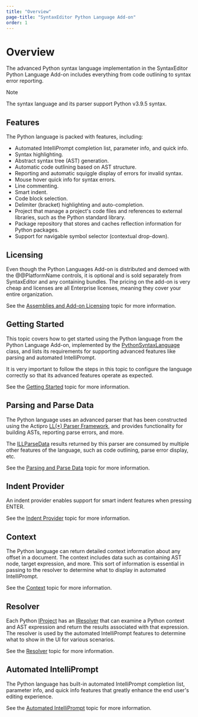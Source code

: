 ```yaml
---
title: "Overview"
page-title: "SyntaxEditor Python Language Add-on"
order: 1
---
```

# Overview

The advanced Python syntax language implementation in the SyntaxEditor Python Language Add-on includes everything from code outlining to syntax error reporting.

> [!NOTE]
> The syntax language and its parser support Python v3.9.5 syntax.

## Features

The Python language is packed with features, including:

- Automated IntelliPrompt completion list, parameter info, and quick info.
- Syntax highlighting.
- Abstract syntax tree (AST) generation.
- Automatic code outlining based on AST structure.
- Reporting and automatic squiggle display of errors for invalid syntax.
- Mouse hover quick info for syntax errors.
- Line commenting.
- Smart indent.
- Code block selection.
- Delimiter (bracket) highlighting and auto-completion.
- Project that manage a project's code files and references to external libraries, such as the Python standard library.
- Package repository that stores and caches reflection information for Python packages.
- Support for navigable symbol selector (contextual drop-down).

## Licensing

Even though the Python Languages Add-on is distributed and demoed with the @@PlatformName controls, it is optional and is sold separately from SyntaxEditor and any containing bundles.  The pricing on the add-on is very cheap and licenses are all Enterprise licenses, meaning they cover your entire organization.

See the [Assemblies and Add-on Licensing](../../assemblies.md) topic for more information.

## Getting Started

This topic covers how to get started using the Python language from the Python Language Add-on, implemented by the [PythonSyntaxLanguage](xref:ActiproSoftware.Text.Languages.Python.Implementation.PythonSyntaxLanguage) class, and lists its requirements for supporting advanced features like parsing and automated IntelliPrompt.

It is very important to follow the steps in this topic to configure the language correctly so that its advanced features operate as expected.

See the [Getting Started](getting-started.md) topic for more information.

## Parsing and Parse Data

The Python language uses an advanced parser that has been constructed using the Actipro [LL(*) Parser Framework](../../ll-parser-framework/index.md), and provides functionality for building ASTs, reporting parse errors, and more.

The [ILLParseData](xref:ActiproSoftware.Text.Parsing.LLParser.ILLParseData) results returned by this parser are consumed by multiple other features of the language, such as code outlining, parse error display, etc.

See the [Parsing and Parse Data](parsing.md) topic for more information.

## Indent Provider

An indent provider enables support for smart indent features when pressing ENTER.

See the [Indent Provider](indent-provider.md) topic for more information.

## Context

The Python language can return detailed context information about any offset in a document.  The context includes data such as containing AST node, target expression, and more.  This sort of information is essential in passing to the resolver to determine what to display in automated IntelliPrompt.

See the [Context](context.md) topic for more information.

## Resolver

Each Python [IProject](xref:ActiproSoftware.Text.Languages.Python.Reflection.IProject) has an [IResolver](xref:ActiproSoftware.Text.Languages.Python.Resolution.IResolver) that can examine a Python context and AST expression and return the results associated with that expression.  The resolver is used by the automated IntelliPrompt features to determine what to show in the UI for various scenarios.

See the [Resolver](resolver.md) topic for more information.

## Automated IntelliPrompt

The Python language has built-in automated IntelliPrompt completion list, parameter info, and quick info features that greatly enhance the end user's editing experience.

See the [Automated IntelliPrompt](intelliprompt.md) topic for more information.
